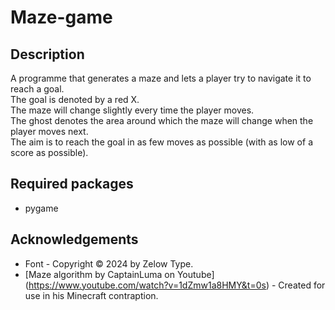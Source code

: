 # Maze-game

## Description

A programme that generates a maze and lets a player try to navigate it to reach a goal. \
The goal is denoted by a red X. \
The maze will change slightly every time the player moves. \
The ghost denotes the area around which the maze will change when the player moves next. \
The aim is to reach the goal in as few moves as possible (with as low of a score as possible).

## Required packages
- pygame

## Acknowledgements
* Font - Copyright © 2024 by Zelow Type.
* [Maze algorithm by CaptainLuma on Youtube] (https://www.youtube.com/watch?v=1dZmw1a8HMY&t=0s) - Created for use in his Minecraft contraption.
